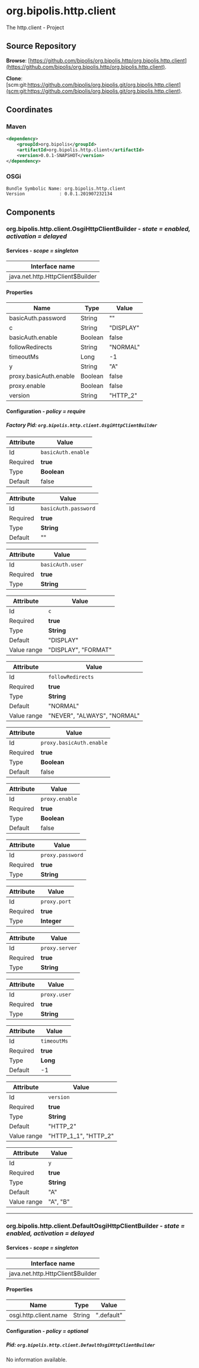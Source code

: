 # org.bipolis.http.client

The http.client - Project

## Source Repository

**Browse**: [https://github.com/bipolis/org.bipolis.http/org.bipolis.http.client](https://github.com/bipolis/org.bipolis.http/org.bipolis.http.client).

**Clone**: [scm:git:https://github.com/bipolis/org.bipolis.git/org.bipolis.http.client](scm:git:https://github.com/bipolis/org.bipolis.git/org.bipolis.http.client).

## Coordinates

### Maven

```xml
<dependency>
    <groupId>org.bipolis</groupId>
    <artifactId>org.bipolis.http.client</artifactId>
    <version>0.0.1-SNAPSHOT</version>
</dependency>
```

### OSGi

```
Bundle Symbolic Name: org.bipolis.http.client
Version             : 0.0.1.201907232134
```

## Components

### org.bipolis.http.client.OsgiHttpClientBuilder - *state = enabled, activation = delayed*

#### Services - *scope = singleton*

|Interface name |
|--- |
|java.net.http.HttpClient$Builder |

#### Properties

|Name |Type |Value |
|--- |--- |--- |
|basicAuth.password |String |"" |
|c |String |"DISPLAY" |
|basicAuth.enable |Boolean |false |
|followRedirects |String |"NORMAL" |
|timeoutMs |Long |-1 |
|y |String |"A" |
|proxy.basicAuth.enable |Boolean |false |
|proxy.enable |Boolean |false |
|version |String |"HTTP_2" |

#### Configuration - *policy = require*

##### Factory Pid: `org.bipolis.http.client.OsgiHttpClientBuilder`

|Attribute |Value |
|--- |--- |
|Id |`basicAuth.enable` |
|Required |**true** |
|Type |**Boolean** |
|Default |false |

|Attribute |Value |
|--- |--- |
|Id |`basicAuth.password` |
|Required |**true** |
|Type |**String** |
|Default |"" |

|Attribute |Value |
|--- |--- |
|Id |`basicAuth.user` |
|Required |**true** |
|Type |**String** |

|Attribute |Value |
|--- |--- |
|Id |`c` |
|Required |**true** |
|Type |**String** |
|Default |"DISPLAY" |
|Value range |"DISPLAY", "FORMAT" |

|Attribute |Value |
|--- |--- |
|Id |`followRedirects` |
|Required |**true** |
|Type |**String** |
|Default |"NORMAL" |
|Value range |"NEVER", "ALWAYS", "NORMAL" |

|Attribute |Value |
|--- |--- |
|Id |`proxy.basicAuth.enable` |
|Required |**true** |
|Type |**Boolean** |
|Default |false |

|Attribute |Value |
|--- |--- |
|Id |`proxy.enable` |
|Required |**true** |
|Type |**Boolean** |
|Default |false |

|Attribute |Value |
|--- |--- |
|Id |`proxy.password` |
|Required |**true** |
|Type |**String** |

|Attribute |Value |
|--- |--- |
|Id |`proxy.port` |
|Required |**true** |
|Type |**Integer** |

|Attribute |Value |
|--- |--- |
|Id |`proxy.server` |
|Required |**true** |
|Type |**String** |

|Attribute |Value |
|--- |--- |
|Id |`proxy.user` |
|Required |**true** |
|Type |**String** |

|Attribute |Value |
|--- |--- |
|Id |`timeoutMs` |
|Required |**true** |
|Type |**Long** |
|Default |-1 |

|Attribute |Value |
|--- |--- |
|Id |`version` |
|Required |**true** |
|Type |**String** |
|Default |"HTTP_2" |
|Value range |"HTTP_1_1", "HTTP_2" |

|Attribute |Value |
|--- |--- |
|Id |`y` |
|Required |**true** |
|Type |**String** |
|Default |"A" |
|Value range |"A", "B" |

---

### org.bipolis.http.client.DefaultOsgiHttpClientBuilder - *state = enabled, activation = delayed*

#### Services - *scope = singleton*

|Interface name |
|--- |
|java.net.http.HttpClient$Builder |

#### Properties

|Name |Type |Value |
|--- |--- |--- |
|osgi.http.client.name |String |".default" |

#### Configuration - *policy = optional*

##### Pid: `org.bipolis.http.client.DefaultOsgiHttpClientBuilder`

No information available.